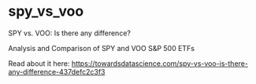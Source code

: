 # spy_vs_voo

SPY vs. VOO: Is there any difference?

Analysis and Comparison of SPY and VOO S&P 500 ETFs

Read about it here: https://towardsdatascience.com/spy-vs-voo-is-there-any-difference-437defc2c3f3


